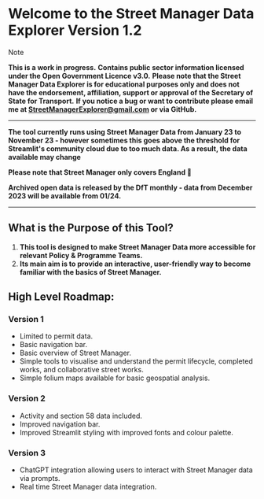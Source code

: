 # Welcome to the Street Manager Data Explorer Version 1.2

> [!Note]
> **This is a work in progress.**
> **Contains public sector information licensed under the Open Government Licence v3.0.**
> **Please note that the Street Manager Data Explorer is for educational purposes only and does not have the endorsement, affiliation, support or approval of the Secretary of State for Transport.**
> **If you notice a bug or want to contribute please email me at StreetManagerExplorer@gmail.com or via GitHub.**

---

**The tool currently runs using Street Manager Data from January 23 to November 23 - however sometimes this goes above the
threshold for Streamlit's community cloud due to too much data. As a result, the data available may change**

**Please note that Street Manager only covers England 🏴󠁧󠁢󠁥󠁮󠁧󠁿**

**Archived open data is released by the DfT monthly - data from December 2023 will be available from 01/24.**

---

## What is the Purpose of this Tool?

1. **This tool is designed to make Street Manager Data more accessible for relevant Policy & Programme Teams.** 
2. **Its main aim is to provide an interactive, user-friendly way to become familiar with the basics of Street Manager.**

## High Level Roadmap:

### Version 1
- Limited to permit data. 
- Basic navigation bar.
- Basic overview of Street Manager.
- Simple tools to visualise and understand the permit lifecycle, completed works, and collaborative street works. 
- Simple folium maps available for basic geospatial analysis. 

### Version 2
- Activity and section 58 data included. 
- Improved navigation bar. 
- Improved Streamlit styling with improved fonts and colour palette. 

### Version 3
- ChatGPT integration allowing users to interact with Street Manager data via prompts. 
- Real time Street Manager data integration.

